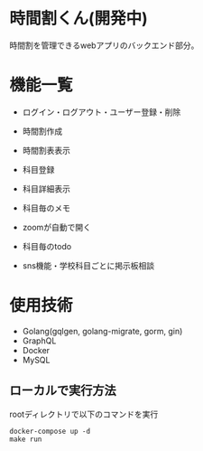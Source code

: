 # 時間割くん(開発中)
時間割を管理できるwebアプリのバックエンド部分。

# 機能一覧
- ログイン・ログアウト・ユーザー登録・削除
- 時間割作成
- 時間割表表示
- 科目登録
- 科目詳細表示
- 科目毎のメモ
- zoomが自動で開く

- 科目毎のtodo
- sns機能・学校科目ごとに掲示板相談

# 使用技術
- Golang(gqlgen, golang-migrate, gorm, gin)
- GraphQL
- Docker
- MySQL


## ローカルで実行方法
rootディレクトリで以下のコマンドを実行
```
docker-compose up -d
make run
```
